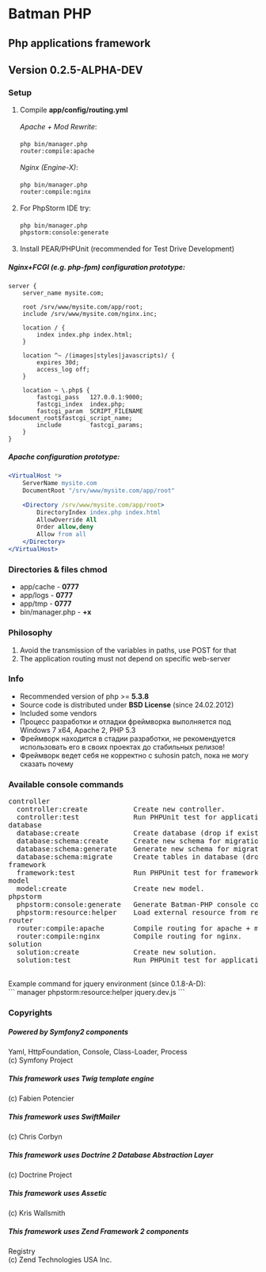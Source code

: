 # Batman PHP

## Php applications framework
## Version 0.2.5-ALPHA-DEV

### Setup
1. Compile <b>app/config/routing.yml</b><br>
<br><i>Apache + Mod Rewrite</i>:<br><br><code>php bin/manager.php router:compile:apache</code><br>
<br><i>Nginx (Engine-X)</i>:<br><br><code>php bin/manager.php router:compile:nginx</code><br><br>
2. For PhpStorm IDE try:<br>
<br><code>php bin/manager.php phpstorm:console:generate</code><br><br>
3. Install PEAR/PHPUnit (recommended for Test Drive Development)

##### Nginx+FCGI (e.g. php-fpm) configuration prototype:
```nginx
server {
    server_name mysite.com;

    root /srv/www/mysite.com/app/root;
    include /srv/www/mysite.com/nginx.inc;

    location / {
        index index.php index.html;
    }

    location ^~ /(images|styles|javascripts)/ {
        expires 30d;
        access_log off;
    }

    location ~ \.php$ {
        fastcgi_pass   127.0.0.1:9000;
        fastcgi_index  index.php;
        fastcgi_param  SCRIPT_FILENAME  $document_root$fastcgi_script_name;
        include        fastcgi_params;
    }
}
```

##### Apache configuration prototype:
```apache
<VirtualHost *>
    ServerName mysite.com
    DocumentRoot "/srv/www/mysite.com/app/root"

    <Directory /srv/www/mysite.com/app/root>
        DirectoryIndex index.php index.html
        AllowOverride All
        Order allow,deny
        Allow from all
    </Directory>
</VirtualHost>
```

### Directories & files chmod
* app/cache - <b>0777</b>
* app/logs - <b>0777</b>
* app/tmp - <b>0777</b>
* bin/manager.php - <b>+x</b>

### Philosophy
1. Avoid the transmission of the variables in paths, use POST for that
2. The application routing must not depend on specific web-server

### Info
+ Recommended version of php >= <b>5.3.8</b>
+ Source code is distributed under <b>BSD License</b> (since 24.02.2012)
+ Included some vendors
+ Процесс разработки и отладки фреймворка выполняется под Windows 7 x64, Apache 2, PHP 5.3
+ Фреймворк находится в стадии разработки, не рекомендуется использовать его в своих проектах до стабильных релизов!
+ Фреймворк ведет себя не корректно с suhosin patch, пока не могу сказать почему

### Available console commands
<pre>
controller
  controller:create           Create new controller.
  controller:test             Run PHPUnit test for application controller.
database
  database:create             Create database (drop if exists).
  database:schema:create      Create new schema for migration.
  database:schema:generate    Generate new schema for migration.
  database:schema:migrate     Create tables in database (drop if exists).
framework
  framework:test              Run PHPUnit test for framework element.
model
  model:create                Create new model.
phpstorm
  phpstorm:console:generate   Generate Batman-PHP console commands XML-helper for Idea IDE (PhpStorm).
  phpstorm:resource:helper    Load external resource from resources.yml and save into bin/idehelper folder.
router
  router:compile:apache       Compile routing for apache + mod rewrite.
  router:compile:nginx        Compile routing for nginx.
solution
  solution:create             Create new solution.
  solution:test               Run PHPUnit test for application solution.
</pre>
<br>
Example command for jquery environment (since 0.1.8-A-D):<br>
```
manager phpstorm:resource:helper jquery.dev.js
```

### Copyrights
##### Powered by Symfony2 components
Yaml, HttpFoundation, Console, Class-Loader, Process<br>
(c) Symfony Project 

##### This framework uses Twig template engine
(c) Fabien Potencier

##### This framework uses SwiftMailer
(c) Chris Corbyn

##### This framework uses Doctrine 2 Database Abstraction Layer
(c) Doctrine Project

##### This framework uses Assetic
(c) Kris Wallsmith

##### This framework uses Zend Framework 2 components
Registry<br>
(c) Zend Technologies USA Inc.